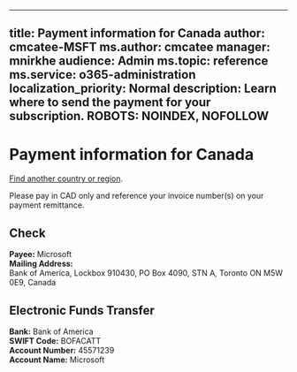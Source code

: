 
---
title: Payment information for Canada
author: cmcatee-MSFT
ms.author: cmcatee
manager: mnirkhe
audience: Admin
ms.topic: reference
ms.service: o365-administration
localization_priority: Normal
description: Learn where to send the payment for your subscription.
ROBOTS: NOINDEX, NOFOLLOW
---                                

# Payment information for Canada

[Find another country or region](../pay-for-your-subscription.md).

Please pay in CAD only and reference your invoice number(s) on your payment remittance.

## Check

**Payee:** Microsoft  
**Mailing Address:**   
Bank of America, Lockbox 910430, PO Box 4090, STN A, Toronto ON M5W 0E9, Canada

## Electronic Funds Transfer

**Bank:** Bank of America  
**SWIFT Code:** BOFACATT  
**Account Number:** 45571239  
**Account Name:** Microsoft  